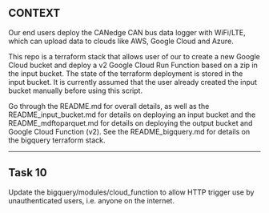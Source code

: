 ## CONTEXT

Our end users deploy the CANedge CAN bus data logger with WiFi/LTE, which can upload data to clouds like AWS, Google Cloud and Azure. 

This repo is a terraform stack that allows user of our  to create a new Google Cloud bucket and deploy a v2 Google Cloud Run Function based on a zip in the input bucket. The state of the terraform deployment is stored in the input bucket. It is currently assumed that the user already created the input bucket manually before using this script.

Go through the README.md for overall details, as well as the README_input_bucket.md for details on deploying an input bucket and the README_mdftoparquet.md for details on deploying the output bucket and Google Cloud Function (v2). See the README_bigquery.md for details on the bigquery terraform stack. 

----------

## Task 10
Update the bigquery/modules/cloud_function to allow HTTP trigger use by unauthenticated users, i.e. anyone on the internet. 

